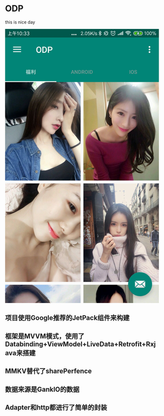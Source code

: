 # ODP
this is nice day

  ![image](https://github.com/SeaMyC/ODP/blob/master/imag/QQ%E5%9B%BE%E7%89%8720181123103453.jpg)
  
## 项目使用Google推荐的JetPack组件来构建

## 框架是MVVM模式，使用了Databinding+ViewModel+LiveData+Retrofit+Rxjava来搭建

## MMKV替代了sharePerfence

## 数据来源是GankIO的数据

## Adapter和http都进行了简单的封装
